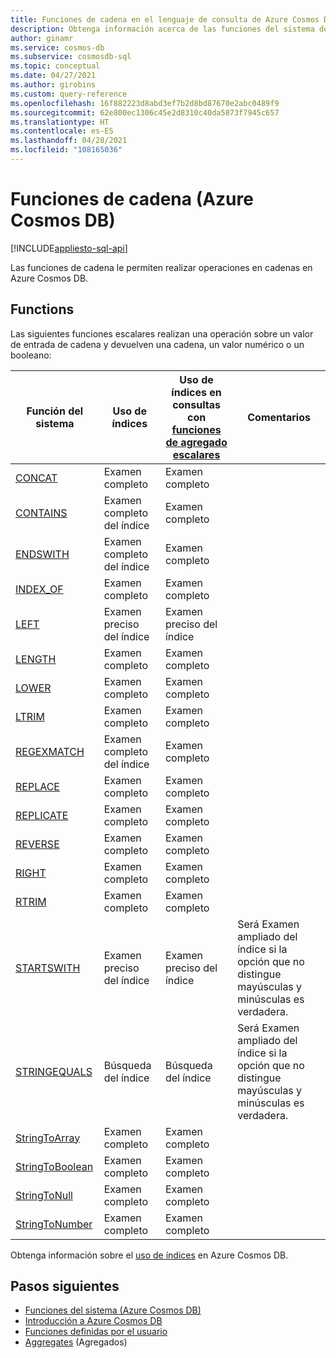 ```yaml
---
title: Funciones de cadena en el lenguaje de consulta de Azure Cosmos DB
description: Obtenga información acerca de las funciones del sistema de SQL de cadena en Azure Cosmos DB.
author: ginamr
ms.service: cosmos-db
ms.subservice: cosmosdb-sql
ms.topic: conceptual
ms.date: 04/27/2021
ms.author: girobins
ms.custom: query-reference
ms.openlocfilehash: 16f882223d8abd3ef7b2d8bd87670e2abc0489f9
ms.sourcegitcommit: 62e800ec1306c45e2d8310c40da5873f7945c657
ms.translationtype: HT
ms.contentlocale: es-ES
ms.lasthandoff: 04/28/2021
ms.locfileid: "108165036"
---
```

# <a name="string-functions-azure-cosmos-db"></a>Funciones de cadena (Azure Cosmos DB)
[!INCLUDE[appliesto-sql-api](includes/appliesto-sql-api.md)]

Las funciones de cadena le permiten realizar operaciones en cadenas en Azure Cosmos DB.

## <a name="functions"></a>Functions

Las siguientes funciones escalares realizan una operación sobre un valor de entrada de cadena y devuelven una cadena, un valor numérico o un booleano:
  
| Función del sistema                                 | Uso de índices        | Uso de índices en consultas con [funciones de agregado escalares](index-overview.md#index-utilization-for-scalar-aggregate-functions) | Comentarios                                                      |
| ----------------------------------------------- | ------------------ | ------------------------------------------------------ | ------------------------------------------------------------ |
| [CONCAT](sql-query-concat.md)                   | Examen completo          | Examen completo                                              |                                                              |
| [CONTAINS](sql-query-contains.md)               | Examen completo del índice    | Examen completo                                              |                                                              |
| [ENDSWITH](sql-query-endswith.md)               | Examen completo del índice    | Examen completo                                              |                                                              |
| [INDEX_OF](sql-query-index-of.md)               | Examen completo          | Examen completo                                              |                                                              |
| [LEFT](sql-query-left.md)                       | Examen preciso del índice | Examen preciso del índice                                     |                                                              |
| [LENGTH](sql-query-length.md)                   | Examen completo          | Examen completo                                              |                                                              |
| [LOWER](sql-query-lower.md)                     | Examen completo          | Examen completo                                              |                                                              |
| [LTRIM](sql-query-ltrim.md)                     | Examen completo          | Examen completo                                              |                                                              |
| [REGEXMATCH](sql-query-regexmatch.md)           | Examen completo del índice    | Examen completo                                              |                                                              |
| [REPLACE](sql-query-replace.md)                 | Examen completo          | Examen completo                                              |                                                              |
| [REPLICATE](sql-query-replicate.md)             | Examen completo          | Examen completo                                              |                                                              |
| [REVERSE](sql-query-reverse.md)                 | Examen completo          | Examen completo                                              |                                                              |
| [RIGHT](sql-query-right.md)                     | Examen completo          | Examen completo                                              |                                                              |
| [RTRIM](sql-query-rtrim.md)                     | Examen completo          | Examen completo                                              |                                                              |
| [STARTSWITH](sql-query-startswith.md)           | Examen preciso del índice | Examen preciso del índice                                     | Será Examen ampliado del índice si la opción que no distingue mayúsculas y minúsculas es verdadera. |
| [STRINGEQUALS](sql-query-stringequals.md)       | Búsqueda del índice         | Búsqueda del índice                                             | Será Examen ampliado del índice si la opción que no distingue mayúsculas y minúsculas es verdadera. |
| [StringToArray](sql-query-stringtoarray.md)     | Examen completo          | Examen completo                                              |                                                              |
| [StringToBoolean](sql-query-stringtoboolean.md) | Examen completo          | Examen completo                                              |                                                              |
| [StringToNull](sql-query-stringtonull.md)       | Examen completo          | Examen completo                                              |                                                              |
| [StringToNumber](sql-query-stringtonumber.md)   | Examen completo          | Examen completo                                              |                                                              |

Obtenga información sobre el [uso de índices](index-overview.md#index-usage) en Azure Cosmos DB.

## <a name="next-steps"></a>Pasos siguientes

- [Funciones del sistema (Azure Cosmos DB)](sql-query-system-functions.md)
- [Introducción a Azure Cosmos DB](introduction.md)
- [Funciones definidas por el usuario](sql-query-udfs.md)
- [Aggregates](sql-query-aggregate-functions.md) (Agregados)
